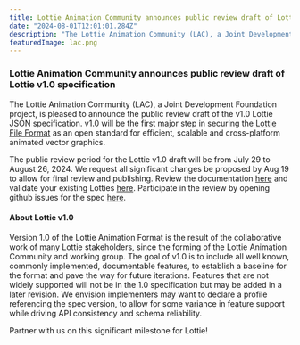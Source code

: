 ```yaml
---
title: Lottie Animation Community announces public review draft of Lottie v1.0 specification
date: "2024-08-01T12:01:01.284Z"
description: "The Lottie Animation Community (LAC), a Joint Development Foundation project, is pleased to announce the public review draft of the v1.0 Lottie JSON specification."
featuredImage: lac.png
---
```


### Lottie Animation Community announces public review draft of Lottie v1.0 specification

The Lottie Animation Community (LAC), a Joint Development Foundation project, is pleased to announce the public review draft of the v1.0 Lottie JSON specification. v1.0 will be the first major step in securing the [Lottie File Format](https://lottie.github.io/) as an open standard for efficient, scalable and cross-platform animated vector graphics.

The public review period for the Lottie v1.0 draft will be from July 29 to August 26, 2024. We request all significant changes be proposed by Aug 19 to allow for final review and publishing. Review the documentation [here](https://lottie.github.io/lottie-spec/) and validate your existing Lotties [here](https://lottie.github.io/lottie-spec/validator). Participate in the review by opening github issues for the spec [here](https://github.com/lottie/lottie-spec/issues).

#### About Lottie v1.0

Version 1.0 of the Lottie Animation Format is the result of the collaborative work of many Lottie stakeholders, since the forming of the Lottie Animation Community and working group. The goal of v1.0 is to include all well known, commonly implemented, documentable features, to establish a baseline for the format and pave the way for future iterations. Features that are not widely supported will not be in the 1.0 specification but may be added in a later revision. We envision implementers may want to declare a profile referencing the spec version, to allow for some variance in feature support while driving API consistency and schema reliability.

Partner with us on this significant milestone for Lottie!
